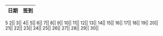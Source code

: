 日期|签到
:---------------|:---------------
5
2||
3||
4||
5||
6||
7||
8||
9||
10||
11||
12||
13||
14||
15||
16||
17||
18||
19||
20||
21||
22||
23||
24||
25||
26||
27||
28||
29||
30||
